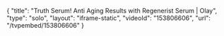 {
    "title": "Truth Serum! Anti Aging Results with Regenerist Serum | Olay",
    "type": "solo",
    "layout": "iframe-static",
    "videoId": "153806606",
    "url": "\/tvpembed\/153806606"
}